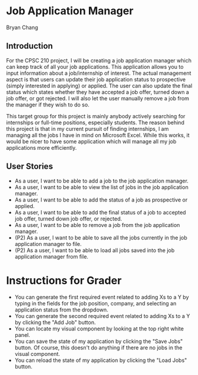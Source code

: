 # Job Application Manager
Bryan Chang

## Introduction

For the CPSC 210 project, I will be creating a 
job application manager which can keep track of all
your job applications. This application allows you to input 
information about a job/internship of interest. The actual management aspect 
is that users can update their job application status 
to prospective (simply interested in applying) or applied. 
The user can also update the final status which states whether they have 
accepted a job offer, turned down a job offer, 
or got rejected. I will also let the user manually 
remove a job from the manager if they wish to do so.

This target group for this project is mainly anybody 
actively searching for internships or full-time positions, 
especially students. The reason behind this project
is that in my current pursuit of finding internships,
I am managing all the jobs I have in mind on Microsoft
Excel. While this works, it would be nicer to have
some application which will manage all my job applications
more efficiently.

## User Stories
- As a user, I want to be able to add a job to the job application manager.
- As a user, I want to be able to view the list of jobs in the job application manager.
- As a user, I want to be able to add the status of a job as prospective or applied.
- As a user, I want to be able to add the final status of a job to accepted job offer, turned down job offer, or rejected.
- As a user, I want to be able to remove a job from the job application manager.
- (P2) As a user, I want to be able to save all the jobs currently in the job application manager to file.
- (P2) As a user, I want to be able to load all jobs saved into the job application manager from file.

# Instructions for Grader

- You can generate the first required event related to adding Xs to a Y by typing in the fields for the job position, company, and selecting an application status from the dropdown.
- You can generate the second required event related to adding Xs to a Y by clicking the "Add Job" button.
- You can locate my visual component by looking at the top right white panel.
- You can save the state of my application by clicking the "Save Jobs" button. Of course, this doesn't do anything if there are no jobs in the visual component.
- You can reload the state of my application by clicking the "Load Jobs" button.